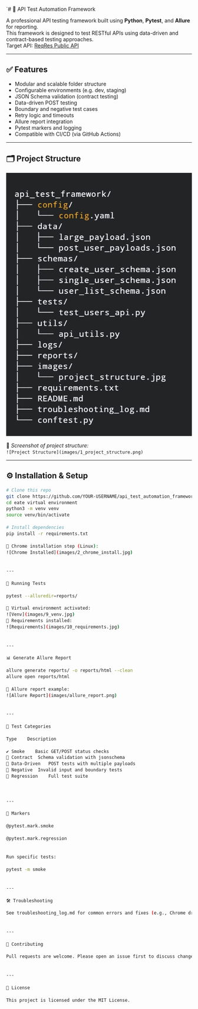 `# 🧪 API Test Automation Framework

A professional API testing framework built using **Python**, **Pytest**, and **Allure** for reporting.  
This framework is designed to test RESTful APIs using data-driven and contract-based testing approaches.  
Target API: [ReqRes Public API](https://reqres.in/)

---

## ✅ Features

- Modular and scalable folder structure
- Configurable environments (e.g. dev, staging)
- JSON Schema validation (contract testing)
- Data-driven POST testing
- Boundary and negative test cases
- Retry logic and timeouts
- Allure report integration
- Pytest markers and logging
- Compatible with CI/CD (via GitHub Actions)

---

## 🗂️ Project Structure

![Project_Structure](images/project_structure.jpg)

📸 *Screenshot of project structure:*  
`![Project Structure](images/1_project_structure.png)`

---

## ⚙️ Installation & Setup

```bash
# Clone this repo
git clone https://github.com/YOUR-USERNAME/api_test_automation_framework.git
cd eate virtual environment
python3 -m venv venv
source venv/bin/activate

# Install dependencies
pip install -r requirements.txt

📸 Chrome installation step (Linux):
![Chrome Installed](images/2_chrome_install.jpg)


---

🧪 Running Tests

pytest --alluredir=reports/

📸 Virtual environment activated:
![Venv](images/9_venv.jpg)
📸 Requirements installed:
![Requirements](images/10_requirements.jpg)


---

📊 Generate Allure Report

allure generate reports/ -o reports/html --clean
allure open reports/html

📸 Allure report example:
![Allure Report](images/allure_report.png)


---

🚦 Test Categories

Type	Description

✔️ Smoke	Basic GET/POST status checks
📃 Contract	Schema validation with jsonschema
🔁 Data-Driven	POST tests with multiple payloads
🚫 Negative	Invalid input and boundary tests
🧪 Regression	Full test suite



---

🧱 Markers

@pytest.mark.smoke

@pytest.mark.regression


Run specific tests:

pytest -m smoke


---

🛠 Troubleshooting

See troubleshooting_log.md for common errors and fixes (e.g., Chrome driver, Allure, virtualenv).


---

🤝 Contributing

Pull requests are welcome. Please open an issue first to discuss changes.


---

📄 License

This project is licensed under the MIT License.
